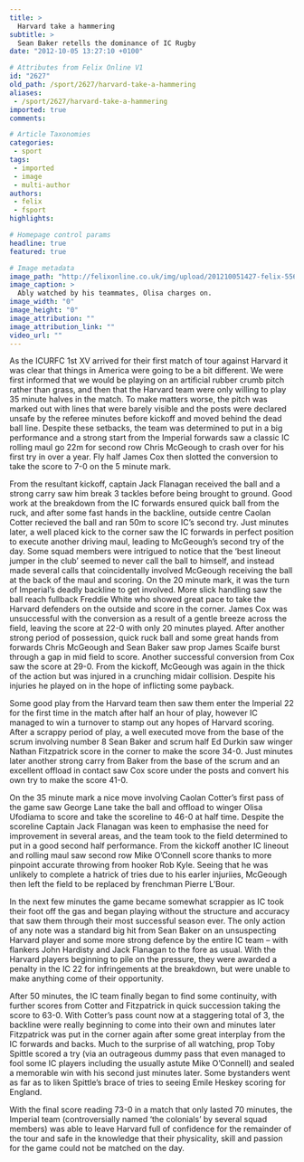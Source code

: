 ```yaml
---
title: >
  Harvard take a hammering
subtitle: >
  Sean Baker retells the dominance of IC Rugby
date: "2012-10-05 13:27:10 +0100"

# Attributes from Felix Online V1
id: "2627"
old_path: /sport/2627/harvard-take-a-hammering
aliases:
 - /sport/2627/harvard-take-a-hammering
imported: true
comments:

# Article Taxonomies
categories:
 - sport
tags:
 - imported
 - image
 - multi-author
authors:
 - felix
 - fsport
highlights:

# Homepage control params
headline: true
featured: true

# Image metadata
image_path: "http://felixonline.co.uk/img/upload/201210051427-felix-556974_10151243526406341_500544924_n.jpg"
image_caption: >
  Ably watched by his teammates, Olisa charges on.
image_width: "0"
image_height: "0"
image_attribution: ""
image_attribution_link: ""
video_url: ""
---
```


As the ICURFC 1st XV arrived for their first match of tour against Harvard it was clear that things in America were going to be a bit different. We were first informed that we would be playing on an artificial rubber crumb pitch rather than grass, and then that the Harvard team were only willing to play 35 minute halves in the match. To make matters worse, the pitch was marked out with lines that were barely visible and the posts were declared unsafe by the referee minutes before kickoff and moved behind the dead ball line. Despite these setbacks, the team was determined to put in a big performance and a strong start from the Imperial forwards saw a classic IC rolling maul go 22m for second row Chris McGeough to crash over for his first try in over a year. Fly half James Cox then slotted the conversion to take the score to 7-0 on the 5 minute mark.

From the resultant kickoff, captain Jack Flanagan received the ball and a strong carry saw him break 3 tackles before being brought to ground. Good work at the breakdown from the IC forwards ensured quick ball from the ruck, and after some fast hands in the backline, outside centre Caolan Cotter recieved the ball and ran 50m to score IC’s second try. Just minutes later, a well placed kick to the corner saw the IC forwards in perfect position to execute another driving maul, leading to McGeough’s second try of the day. Some squad members were intrigued to notice that the ‘best lineout jumper in the club’ seemed to never call the ball to himself, and instead made several calls that coincidentally involved McGeough receiving the ball at the back of the maul and scoring.
 On the 20 minute mark, it was the turn of Imperial’s deadly backline to get involved. More slick handling saw the ball reach fullback Freddie White who showed great pace to take the Harvard defenders on the outside and score in the corner. James Cox was unsuccessful with the conversion as a result of a gentle breeze across the field, leaving the score at 22-0 with only 20 minutes played. After another strong period of possession, quick ruck ball and some great hands from forwards Chris McGeough and Sean Baker saw prop James Scaife burst through a gap in mid field to score. Another successful conversion from Cox saw the score at 29-0. From the kickoff, McGeough was again in the thick of the action but was injured in a crunching midair collision. Despite his injuries he played on in the hope of inflicting some payback.

Some good play from the Harvard team then saw them enter the Imperial 22 for the first time in the match after half an hour of play, however IC managed to win a turnover to stamp out any hopes of Harvard scoring. After a scrappy period of play, a well executed move from the base of the scrum involving number 8 Sean Baker and scrum half Ed Durkin saw winger Nathan Fitzpatrick score in the corner to make the score 34-0. Just minutes later another strong carry from Baker from the base of the scrum and an excellent offload in contact saw Cox score under the posts and convert his own try to make the score 41-0.

On the 35 minute mark a nice move involving Caolan Cotter’s first pass of the game saw George Lane take the ball and offload to winger Olisa Ufodiama to score and take the scoreline to 46-0 at half time. Despite the scoreline Captain Jack Flanagan was keen to emphasise the need for improvement in several areas, and the team took to the field determined to put in a good second half performance.
 From the kickoff another IC lineout and rolling maul saw second row Mike O’Connell score thanks to more pinpoint accurate throwing from hooker Rob Kyle. Seeing that he was unlikely to complete a hatrick of tries due to his earler injuriies, McGeough then left the field to be replaced by frenchman Pierre L’Bour.

In the next few minutes the game became somewhat scrappier as IC took their foot off the gas and began playing without the structure and accuracy that saw them through their most successful season ever. The only action of any note was a standard big hit from Sean Baker on an unsuspecting Harvard player and some more strong defence by the entire IC team – with flankers John Hardisty and Jack Flanagan to the fore as usual. With the Harvard players beginning to pile on the pressure, they were awarded a penalty in the IC 22 for infringements at the breakdown, but were unable to make anything come of their opportunity.

After 50 minutes, the IC team finally began to find some continuity, with further scores from Cotter and Fitzpatrick in quick succession taking the score to 63-0. With Cotter’s pass count now at a staggering total of 3, the backline were really beginning to come into their own and minutes later Fitzpatrick was put in the corner again after some great interplay from the IC forwards and backs. Much to the surprise of all watching, prop Toby Spittle scored a try (via an outrageous dummy pass that even managed to fool some IC players including the usually astute Mike O’Connell) and sealed a memorable win with his second just minutes later. Some bystanders went as far as to liken Spittle’s brace of tries to seeing Emile Heskey scoring for England.

With the final score reading 73-0 in a match that only lasted 70 minutes, the Imperial team (controversially named ‘the colonials’ by several squad members) was able to leave Harvard full of confidence for the remainder of the tour and safe in the knowledge that their physicality, skill and passion for the game could not be matched on the day.
